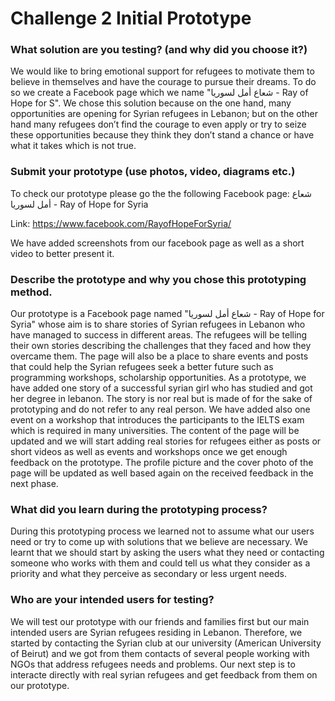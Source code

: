 # Challenge 2 Initial Prototype

### What solution are you testing? (and why did you choose it?)

We would like to bring emotional support for refugees to motivate them to believe in themselves and have the courage to pursue their dreams. To do so we create a Facebook page which we name "شعاع أمل لسوريا - Ray of Hope for S". We chose this solution because on the one hand, many opportunities are opening for Syrian refugees in Lebanon; but on the other hand many refugees don’t find the courage to even apply or try to seize these opportunities because they think they don’t stand a chance or have what it takes which is not true.

### Submit your prototype (use photos, video, diagrams etc.)

To check our prototype please go the the following Facebook page: شعاع أمل لسوريا - Ray of Hope for Syria

Link: https://www.facebook.com/RayofHopeForSyria/

We have added screenshots from our facebook page as well as a short video to better present it.

### Describe the prototype and why you chose this prototyping method. 

Our prototype is a Facebook page named "شعاع أمل لسوريا - Ray of Hope for Syria" whose aim is to share stories of Syrian refugees in Lebanon who have managed to success in different areas. The refugees will be telling their own stories describing the challenges that they faced and how they overcame them. The page will also be a place to share events and posts that could help the Syrian refugees seek a better future such as programming workshops, scholarship opportunities. As a prototype, we have added one story of a successful syrian girl who has studied and got her degree in lebanon. The story is nor real but is made of for the sake of prototyping and do not refer to any real person. We have added also one event on a workshop that introduces the participants to the IELTS exam which is required in many universities. The content of the page will be updated and we will start adding real stories for refugees either as posts or short videos as well as events and workshops once we get enough feedback on the prototype. The profile picture and the cover photo of the page will be updated as well based again on the received feedback in the next phase.

### What did you learn during the prototyping process?

During this prototyping process we learned not to assume what our users need or try to come up with solutions that we believe are necessary. We learnt that we should start by asking the users what they need or contacting someone who works with them and could tell us what they consider as a priority and what they perceive as secondary or less urgent needs.

### Who are your intended users for testing?

We will test our prototype with our friends and families first but our main intended users are Syrian refugees residing in Lebanon. Therefore, we started by contacting the Syrian club at our university (American University of Beirut) and we got from them contacts of several people working with NGOs that address refugees needs and problems. Our next step is to interacte directly with real syrian refugees and get feedback from them on our prototype.

